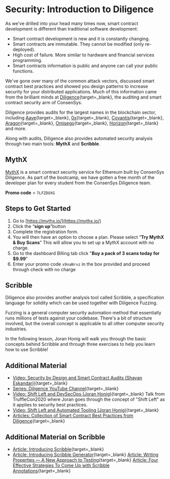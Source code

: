 # Security: Introduction to Diligence

As we've drilled into your head many times now, smart contract development is different than traditional software development:

- Smart contract development is new and it is constantly changing.
- Smart contracts are immutable. They cannot be modified (only re-deployed).
- High cost of failure. More similar to hardware and financial services programming.
- Smart contracts information is public and anyone can call your public functions.

We've gone over many of the common attack vectors, discussed smart contract best practices and showed you design patterns to increase security for your distributed applications. Much of this information came from the brilliant minds at [Diligence](https://consensys.net/diligence/){target=\_blank}, the auditing and smart contract security arm of ConsenSys.

Diligence provides audits for the largest names in the blockchain sector, including [Aave](https://aave.com){target=\_blank}, [0x](https://0x.org){target=\_blank}, [Covantis](https://www.covantis.io/){target=\_blank}, [Aragon](https://aragon.org/){target=\_blank}, [Omisego](https://omg.network/){target=\_blank}, [Horizon](https://horizon.io/){target=\_blank} and more.

Along with audits, Diligence also provides automated security analysis through two main tools: **MythX** and **Scribble**.

## MythX

[MythX](https://mythx.io/) is a smart contract security service for Ethereum built by ConsenSys Diligence. As part of the bootcamp, we have gotten a free month of the developer plan for every student from the ConsenSys Diligence team.

**Promo code** = `7LFZDUXG`

## Steps to Get Started

1. Go to [https://mythx.io/](https://mythx.io/)
2. Click the “**sign up**”button
3. Complete the registration form.
4. You will then have an option to choose a plan. Please select “**Try MythX & Buy Scans**” This will allow you to set up a MythX account with no charge.
5. Go to the dashboard Billing tab click "**Buy a pack of 3 scans today for $9.99**"
6. Enter your promo code `x9naNrvz` in the box provided and proceed through check with no charge

## Scribble

Diligence also provides another analysis tool called Scribble, a specification language for solidity which can be used together with Diligence Fuzzing.

Fuzzing is a general computer security automation method that essentially runs millions of tests against your codebase. There's a bit of structure involved, but the overall concept is applicable to all other computer security industries.

In the following lesson, Joran Honig will walk you through the basic concepts behind Scribble and through three exercises to help you learn how to use Scribble!

## Additional Material

- [Video: Security by Design and Smart Contract Audits (Shayan Eskandari)](https://youtu.be/gfD1KBtLWZI){target=\_blank}
- [Series: Diligence YouTube Channel](https://youtube.com/channel/UCkoGLA5DUdXO4Qfo_9RDjIA){target=\_blank}
- [Video: Shift Left and DevSecOps (Joran Honig)](https://www.youtube.com/watch?v=ax8k8TsIapg){target=\_blank} Talk from TruffleCon2020 where Joran goes through the concept of "Shift Left" as it applies to security best practices.
- [Video: Shift Left and Automated Tooling (Joran Honig)](https://www.youtube.com/watch?v=pPuxVJUfcE8){target=\_blank}
- [Articles: Collection of Smart Contract Best Practices from Diligence](https://consensys.net/diligence/categories/best-practice/){target=\_blank}

## Additional Material on Scribble

- [Article: Introducing Scribble](https://consensys.net/diligence/blog/2020/12/introducing-scribble/){target=\_blank}
- [Article: Introducing Scribble Generator](https://consensys.net/diligence/blog/2021/07/introducing-scribble-generator/){target=\_blank}
  [Article: Writing Properties — A New Approach to Testing](https://consensys.net/diligence/blog/2021/01/writing-properties-a-new-approach-to-testing/){target=\_blank}
  [Article: Four Effective Strategies To Come Up with Scribble Annotations](https://consensys.net/diligence/blog/2021/02/4-effective-strategies-to-come-up-with-scribble-annotations/){target=\_blank}
